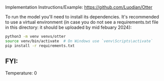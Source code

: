 Implementation Instructions/Example:
https://github.com/Luodian/Otter

To run the model you'll need to install its dependencies. It's recommended to use a virtual environment (in case you do not see a requirements.txt file in this directory: it should be uploaded by mid febuary 2024):

```bash
python3 -m venv venvs/otter
source venv/bin/activate  # On Windows use `venv\Scripts\activate`
pip install -r requirements.txt
```

FYI: 
-

Temperature: 
0